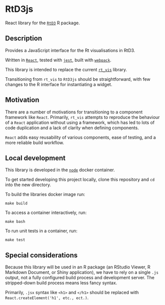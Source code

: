 # RtD3js
React library for the [`RtD3`](https://github.com/epiforecasts/RtD3) R package.

## Description

Provides a JavaScript interface for the Rt visualisations in RtD3.

Written in [`React`](https://reactjs.org/), tested with [`jest`](https://jestjs.io/), built with [`webpack`](https://webpack.js.org/).

This library is intended to replace the current [`rt_vis`](https://github.com/hamishgibbs/rt_vis) library.

Transitioning from `rt_vis` to `RtD3js` should be straightforward, with few changes to the R interface for instantiating a widget.

## Motivation

There are a number of motivations for transitioning to a component framework like `React`. Primarily, `rt_vis` attempts to reproduce the behaviour of a `React` application without using a framework, which has led to lots of code duplication and a lack of clarity when defining components.

`React` adds easy reusability of various components, ease of testing, and a more reliable build workflow.

## Local development

This library is developed in the [`node`](https://hub.docker.com/_/node) docker container.

To get started developing this project locally, clone this repository and `cd` into the new directory.

To build the libraries docker image run:

``` {shell}
make build
```

To access a container interactively, run:

``` {shell}
make bash
```

To run unit tests in a container, run:

``` {shell}
make test
```

## Special considerations

Because this library will be used in an R package (an RStudio Viewer, R Markdown Document, or Shiny application), we have to rely on a single `.js` output, not a fully configured build process and development server. The stripped-down build process means less fancy syntax.

Primarily, `.jsx` syntax like `<h1>` and `</h1>` should be replaced with `React.createElement('h1', etc., ect.)`.
